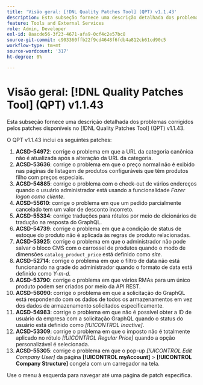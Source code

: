 ```yaml
---
title: 'Visão geral: [!DNL Quality Patches Tool] (QPT) v1.1.43'
description: Esta subseção fornece uma descrição detalhada dos problemas corrigidos pelos patches disponíveis no  [!DNL Quality Patches Tool] (QPT) v1.1.43.
feature: Tools and External Services
role: Admin, Developer
exl-id: 8aacde56-3f23-4671-afa9-0cf4c2e57bc8
source-git-commit: c903360ffb22f9cd4648f6fdb4a812cb61cd90c5
workflow-type: tm+mt
source-wordcount: '317'
ht-degree: 0%

---
```


# Visão geral: [!DNL Quality Patches Tool] (QPT) v1.1.43

Esta subseção fornece uma descrição detalhada dos problemas corrigidos pelos patches disponíveis no [!DNL Quality Patches Tool] (QPT) v1.1.43.

O QPT v1.1.43 inclui os seguintes patches:

1. **ACSD-54972**: corrige o problema em que a URL da categoria canônica não é atualizada após a alteração da URL da categoria.
1. **ACSD-53636**: corrige o problema em que o preço normal não é exibido nas páginas de listagem de produtos configuráveis que têm produtos filho com preços especiais.
1. **ACSD-54885**: corrige o problema com o check-out de vários endereços quando o usuário administrador está usando a funcionalidade *Fazer logon como cliente*.
1. **ACSD-55610**: corrige o problema em que um pedido parcialmente cancelado tem um valor de desconto incorreto.
1. **ACSD-55334**: corrige traduções para rótulos por meio de dicionários de tradução na resposta do GraphQL.
1. **ACSD-54739**: corrige o problema em que a condição de status de estoque do produto não é aplicada às regras de produto relacionadas.
1. **ACSD-53925**: corrige o problema em que o administrador não pode salvar o bloco CMS com o carrossel de produtos quando o modo de dimensões `catalog_product_price` está definido como *site*.
1. **ACSD-52714**: corrige o problema em que o filtro de data não está funcionando na grade do administrador quando o formato de data está definido como *Y-m-d*.
1. **ACSD-53790**: corrige o problema em que vários RMAs para um único produto podem ser criados por meio da API REST.
1. **ACSD-56090**: corrige o problema em que a solicitação do GraphQL está respondendo com os dados de todos os armazenamentos em vez dos dados de armazenamento solicitados especificamente.
1. **ACSD-54983**: corrige o problema em que não é possível obter a ID de usuário da empresa com a solicitação GraphQL quando o status do usuário está definido como *[!UICONTROL Inactive]*.
1. **ACSD-53309**: corrige o problema em que o imposto não é totalmente aplicado no rótulo *[!UICONTROL Regular Price]* quando a opção personalizável é selecionada.
1. **ACSD-55305**: corrige o problema em que o pop-up *[!UICONTROL Edit Company User]* da página **[!UICONTROL myAccount]** > **[!UICONTROL Company Structure]** congela com um carregador na tela.

Use o menu à esquerda para navegar até uma página de patch específica.
